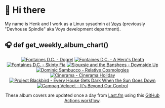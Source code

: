 # 👋 Hi there

My name is Henk and I work as a Linux sysadmin at <a href="https://www.voys.co/about/">Voys</a> (previously "Devhouse Spindle" aka Voys development department).

## 🎧 def get_weekly_album_chart()
<!-- lastfm -->
<p align="center"><a href="https://www.last.fm/music/Fontaines+D.C./Dogrel"><img src="https://lastfm.freetls.fastly.net/i/u/64s/a6e4705a174dcf7b423e82ed06038263.jpg" title="Fontaines D.C. - Dogrel"></a> <a href="https://www.last.fm/music/Fontaines+D.C./A+Hero%27s+Death"><img src="https://lastfm.freetls.fastly.net/i/u/64s/c26a07bde7cb26e937acf90255fdf240.jpg" title="Fontaines D.C. - A Hero's Death"></a> <a href="https://www.last.fm/music/Fontaines+D.C./Skinty+Fia"><img src="https://lastfm.freetls.fastly.net/i/u/64s/7384e60ccd4592662d959e2ec5335864.jpg" title="Fontaines D.C. - Skinty Fia"></a> <a href="https://www.last.fm/music/Siouxsie+and+the+Banshees/Downside+Up"><img src="https://lastfm.freetls.fastly.net/i/u/64s/e0d7d49621c01a45073f1f6a173b7e96.jpg" title="Siouxsie and the Banshees - Downside Up"></a> <a href="https://www.last.fm/music/Dominic+Sambucco/Relative+Cosmologies"><img src="https://lastfm.freetls.fastly.net/i/u/64s/159de91f9198a2f7ab22df4a240614f4.jpg" title="Dominic Sambucco - Relative Cosmologies"></a> <a href="https://www.last.fm/music/Cinerama/Cinerama+Holiday"><img src="https://lastfm.freetls.fastly.net/i/u/64s/9dad018dde9a42e995df09e21e28453f.jpg" title="Cinerama - Cinerama Holiday"></a> <a href="https://www.last.fm/music/Project+Blackbird/Every+House+Gets+Dark+When+the+Sun+Goes+Down"><img src="https://lastfm.freetls.fastly.net/i/u/64s/25ad35eb3b008cfb273b550312a48d57.jpg" title="Project Blackbird - Every House Gets Dark When the Sun Goes Down"></a> <a href="https://www.last.fm/music/Campag+Velocet/It%27s+Beyond+Our+Control"><img src="https://lastfm.freetls.fastly.net/i/u/64s/e5aa1bfc34022cb931d4c230a532460a.jpg" title="Campag Velocet - It's Beyond Our Control"></a> </p>

<p align="center">These album covers are updated once a day from <a href="https://www.last.fm/user/hbokh">Last.fm</a> using this <a href="https://github.com/marketplace/actions/lastfm-to-markdown">GitHub Actions workflow</a>.</p>
